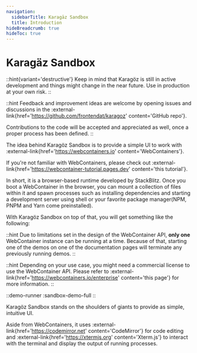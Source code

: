 ```yaml
---
navigation: 
  sidebarTitle: Karagäz Sandbox
  title: Introduction
hideBreadcrumb: true
hideToc: true
---
```


# Karagäz Sandbox

::hint{variant='destructive'}
Keep in mind that Karagöz is still in active development and things might change in the near future.
Use in production at your own risk. 
::

::hint
Feedback and improvement ideas are welcome by opening issues and discussions in the 
:external-link{href='https://github.com/frontendat/karagoz' content='GitHub repo'}. 

Contributions to the code will be accepted and appreciated as well, once a proper process has been defined.
::

The idea behind Karagöz Sandbox is to provide a simple UI to work with
:external-link{href='https://webcontainers.io' content='WebContainers'}.

If you're not familiar with WebContainers, please check out
:external-link{href='https://webcontainer-tutorial.pages.dev' content='this tutorial'}.

In short, it is a browser-based runtime developed by StackBlitz. Once you boot a WebContainer in the browser, you 
can mount a collection of files within it and spawn processes such as installing dependencies and starting a 
development server using shell or your favorite package manager(NPM, PNPM and Yarn come preinstalled).

With Karagöz Sandbox on top of that, you will get something like the following:

::hint
Due to limitations set in the design of the WebContainer API, **only one** WebContainer instance can be running at a 
time. 
Because of that, starting one of the demos on one of the documentation pages will terminate any previously running demos.
::

::hint
Depending on your use case, you might need a commercial license to use the WebContainer API.
Please refer to :external-link{href='https://webcontainers.io/enterprise' content='this page'} for more information.
::

::demo-runner
:sandbox-demo-full
::

Karagöz Sandbox stands on the shoulders of giants to provide as simple, intuitive UI.

Aside from WebContainers, it uses :external-link{href='https://codemirror.net' content='CodeMirror'} for code editing 
and :external-link{href='https://xtermjs.org' content='Xterm.js'} to interact with the terminal and display the 
output of running processes.
